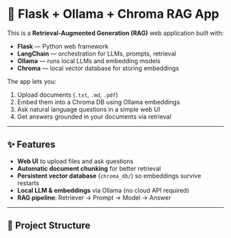 # 🧠 Flask + Ollama + Chroma RAG App

This is a **Retrieval-Augmented Generation (RAG)** web application built with:

- **Flask** — Python web framework
- **LangChain** — orchestration for LLMs, prompts, retrieval
- **Ollama** — runs local LLMs and embedding models
- **Chroma** — local vector database for storing embeddings

The app lets you:
1. Upload documents (`.txt`, `.md`, `.pdf`)
2. Embed them into a Chroma DB using Ollama embeddings
3. Ask natural language questions in a simple web UI
4. Get answers grounded in your documents via retrieval

---

## ✨ Features

- **Web UI** to upload files and ask questions
- **Automatic document chunking** for better retrieval
- **Persistent vector database** (`chroma_db/`) so embeddings survive restarts
- **Local LLM & embeddings** via Ollama (no cloud API required)
- **RAG pipeline**: Retriever → Prompt → Model → Answer

---

## 📂 Project Structure

